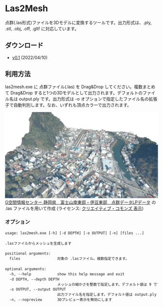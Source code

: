 # Las2Mesh

点群(.las形式)ファイルを3Dモデルに変換するツールです。出力形式は、.ply, .stl, .obj, .off, .gltf に対応しています。

## ダウンロード

- [v0.1](https://github.com/ksasao/Las2Mesh/releases/download/v0.1/las2mesh_v0.1.zip) (2022/04/10)

## 利用方法

las2mesh.exe に 点群ファイル(.las) を Drag&Drop してください。複数まとめて Drag&Drop すると1つの3Dモデルとして出力されます。デフォルトのファイル名は output.ply です。出力形式は -o オプションで指定したファイル名の拡張子で自動判別します。なお、いずれも頂点カラーで出力されます。

![伊豆急下田駅周辺(-d 11オプションを指定)](material/izukyushimoda_d11.png)
[G空間情報センター 静岡県　富士山南東部・伊豆東部　点群データLPデータ](https://www.geospatial.jp/ckan/dataset/shizuoka-2019-pointcloud/resource/d5e98a7b-f15c-45b0-bf40-0287f5b1de68) の .las ファイルを用いて作成 (ライセンス: [クリエイティブ・コモンズ 表示](http://opendefinition.org/licenses/cc-by/))

### オプション

```txt
usage: las2mesh.exe [-h] [-d DEPTH] [-o OUTPUT] [-n] [files ...]

.lasファイルからメッシュを生成します

positional arguments:
  files                 対象の .lasファイル。複数指定できます。

optional arguments:
  -h, --help            show this help message and exit
  -d DEPTH, --depth DEPTH
                        メッシュの細かさを整数で指定します。デフォルト値は 9 です。
  -o OUTPUT, --output OUTPUT
                        出力ファイル名を指定します。デフォルト値は output.ply です。出力形式は、.ply, .stl, .obj, .off, .gltf に対応しています。
  -n, --nopreview       3Dプレビュー表示を無効にします
```
